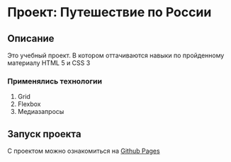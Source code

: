 # Проект: Путешествие по России

## Описание

Это учебный проект. В котором оттачиваются навыки по пройденному материалу HTML 5 и CSS 3

### Применялись технологии

1. Grid
2. Flexbox
3. Медиазапросы

## Запуск проекта

С проектом можно ознакомиться на [Github Pages](https://nemial.github.io/russian-travel/index.html)
